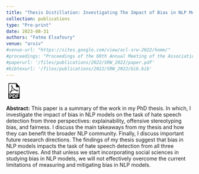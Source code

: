 ```yaml
---
title: "Thesis Distillation: Investigating The Impact of Bias in NLP Models on Hate Speech Detection"
collection: publications
type: "Pre-print"
date: 2023-08-31
authors: "Fatma Elsafoury"
venue: "arxiv"
#venue-url: "https://sites.google.com/view/acl-srw-2022/home/"
#proceedings: "Proceedings of the 60th Annual Meeting of the Association for Computational #Linguistics: Student Research Workshop"
#paperurl: '/files/publications/2022/SRW_2022/paper.pdf'
#bibtexurl: '/files/publications/2022/SRW_2022/bib.bib'
---
```

<a href="https://arxiv.org/abs/2308.16549"><img src="/images/paper_symbol.png" alt="Link to paper" style="width:42px;height:42px;"></a>



**Abstract:** This paper is a summary of the work in my PhD thesis. In which, I investigate the impact of bias in NLP models on the task of hate speech detection from three perspectives: explainability, offensive stereotyping bias, and fairness. I discuss the main takeaways from my thesis and how they can benefit the broader NLP community. Finally, I discuss important future research directions. The findings of my thesis suggest that bias in NLP models impacts the task of hate speech detection from all three perspectives. And that unless we start incorporating social sciences in studying bias in NLP models, we will not effectively overcome the current limitations of measuring and mitigating bias in NLP models.
